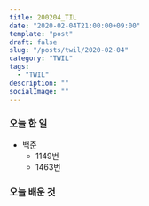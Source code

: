 ```yaml
---
title: 200204_TIL
date: "2020-02-04T21:00:00+09:00"
template: "post"
draft: false
slug: "/posts/twil/2020-02-04"
category: "TWIL"
tags:
  - "TWIL"
description: ""
socialImage: ""
---
```


### 오늘 한 일

- 백준 
  - 1149번
  - 1463번
   
### 오늘 배운 것